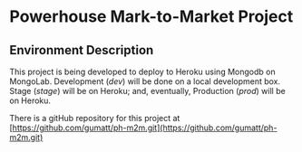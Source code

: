 # Powerhouse Mark-to-Market Project

## Environment Description

This project is being developed to deploy to Heroku using Mongodb on MongoLab.  Development (_dev_) will be done on a 
local development box.  Stage (_stage_) will be on Heroku; and, eventually, Production (_prod_) will be on Heroku. 

There is a gitHub repository for this project at [https://github.com/gumatt/ph-m2m.git](https://github.com/gumatt/ph-m2m.git)

